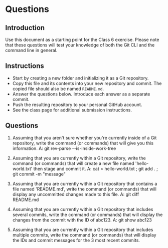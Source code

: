 # Questions

## Introduction
Use this document as a starting point for the Class 6 exercise. Please note that these questions will test your knowledge of both the Git CLI and the command line in general.

## Instructions
- Start by creating a new folder and initializing it as a Git repository.
- Copy this file and its contents into your new repository and commit. The copied file should also be named `README.md`.
- Answer the questions below. Introduce each answer as a separate commit.
- Push the resulting repository to your personal GitHub account.
- See the class page for additional submission instructions.

## Questions
1. Assuming that you aren't sure whether you're currently inside of a Git repository, write the command (or commands) that will give you this information.
A: git rev-parse --is-inside-work-tree

2. Assuming that you are currently within a Git repository, write the command (or commands) that will create a new file named 'hello-world.txt' then stage and commit it.
A: cat > hello-world.txt ; git add . ; git commit -m "message"

3. Assuming that you are currently within a Git repository that contains a file named 'README.md', write the command (or commands) that will display any uncommitted changes made to this file.
A: git diff README.md

4. Assuming that you are currently within a Git repository that includes several commits, write the command (or commands) that will display the changes from the commit with the ID of abc123.
A: git show abc123

5. Assuming that you are currently within a Git repository that includes multiple commits, write the command (or commands) that will display the IDs and commit messages for the 3 most recent commits.
<your-answer-here>
